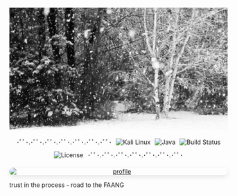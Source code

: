 <div>
<p align="center">
  <img src="assets/My4Vd.gif" alt="Демо проекта" width="800">
</p>

<p align="center" style="display: flex; justify-content: center; align-items: center; flex-wrap: wrap; gap: 10px;">
  <span>･ﾟﾟ･.･ﾟﾟ･.･ﾟﾟ･.･ﾟﾟ･.･ﾟﾟ･.･ﾟﾟ･.･ﾟﾟ･</span>
  <img src="https://img.shields.io/badge/OS-Kali%20Linux-blue?logo=linux&style=for-the-badge" alt="Kali Linux">
  <img src="https://img.shields.io/badge/Language-Java-orange?logo=java&style=for-the-badge" alt="Java">
  <img src="https://img.shields.io/badge/build-passing-brightgreen?style=for-the-badge" alt="Build Status">
  <img src="https://img.shields.io/badge/License-MIT-blue?style=for-the-badge" alt="License">
  <span>･ﾟﾟ･.･ﾟﾟ･.･ﾟﾟ･.･ﾟﾟ･.･ﾟﾟ･.･ﾟﾟ･.･ﾟﾟ･</span>
</p>

<div align="center" style="margin-top: 20px;">
  <a href="https://rootmarkexe.github.io/Mkrtchyan-Mark/">
    <img src="https://raw.githubusercontent.com/rootmarkexe/Mkrtchyan-Mark/main/Dribbble shot HD - 1.png" 
         alt="profile" 
         width="800"
         style="display: block; margin: 0 auto; border-radius: 10px; box-shadow: 0 4px 12px rgba(0,0,0,0.1);">
  </a>
</div>


trust in the process - road to the FAANG
</div>
